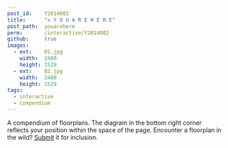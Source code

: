 ```yaml
---
post_id:    Y2014002
title:      "✕ Y O U A R E H E R E"
post_path:  youarehere
perm:       /interactive/Y2014002
github:     true
images:     
  - ext:    01.jpg
    width:  2400
    height: 1529
  - ext:    02.jpg
    width:  2400
    height: 1529
tags:
  - interactive
  - compendium
---
```

A compendium of floorplans. The diagram in the bottom right corner reflects your position within the space of the page. Encounter a floorplan in the wild? [Submit](mailto:emily.c.fuhrman@gmail.com) it for inclusion.